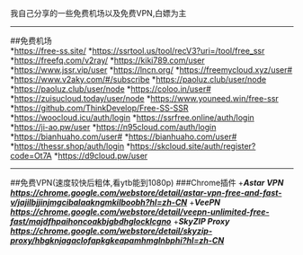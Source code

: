 我自己分享的一些免费机场以及免费VPN,白嫖为主  
***
##免费机场  
*https://free-ss.site/
*https://ssrtool.us/tool/recV3?uri=/tool/free_ssr
*https://freefq.com/v2ray/
*https://kiki789.com/user
*https://www.jssr.vip/user
*https://lncn.org/
*https://freemycloud.xyz/user#
*https://www.v2aky.com/#/subscribe
*https://paoluz.club/user/node
*https://paoluz.club/user/node
*https://coloo.in/user#
*https://zuisucloud.today/user/node
*https://www.youneed.win/free-ssr
*https://github.com/ThinkDevelop/Free-SS-SSR
*https://woocloud.icu/auth/login
*https://ssrfree.online/auth/login
*https://ji-ao.pw/user
*https://n95cloud.com/auth/login
*https://bianhuaho.com/user#
*https://bianhuaho.com/user#
*https://thessr.shop/auth/login
*https://skcloud.site/auth/register?code=Ot7A
*https://d9cloud.pw/user
***
##免费VPN(速度较快后粗体,看ytb能到1080p)
###Chrome插件
+***Astar VPN        https://chrome.google.com/webstore/detail/astar-vpn-free-and-fast-v/jajilbjjinjmgcibalaakngmkilboobh?hl=zh-CN***
+***VeePN            https://chrome.google.com/webstore/detail/veepn-unlimited-free-fast/majdfhpaihoncoakbjgbdhglocklcgno***
+***SkyZIP Proxy     https://chrome.google.com/webstore/detail/skyzip-proxy/hbgknjagaclofapkgkeapamhmglnbphi?hl=zh-CN***



